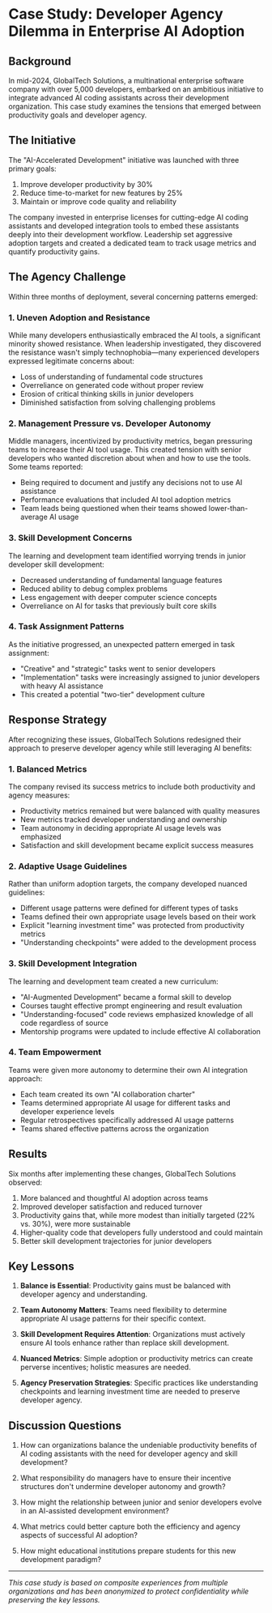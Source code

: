 # Case Study: Developer Agency Dilemma in Enterprise AI Adoption

## Background

In mid-2024, GlobalTech Solutions, a multinational enterprise software company with over 5,000 developers, embarked on an ambitious initiative to integrate advanced AI coding assistants across their development organization. This case study examines the tensions that emerged between productivity goals and developer agency.

## The Initiative

The "AI-Accelerated Development" initiative was launched with three primary goals:

1. Improve developer productivity by 30%
2. Reduce time-to-market for new features by 25%
3. Maintain or improve code quality and reliability

The company invested in enterprise licenses for cutting-edge AI coding assistants and developed integration tools to embed these assistants deeply into their development workflow. Leadership set aggressive adoption targets and created a dedicated team to track usage metrics and quantify productivity gains.

## The Agency Challenge

Within three months of deployment, several concerning patterns emerged:

### 1. Uneven Adoption and Resistance

While many developers enthusiastically embraced the AI tools, a significant minority showed resistance. When leadership investigated, they discovered the resistance wasn't simply technophobia—many experienced developers expressed legitimate concerns about:

- Loss of understanding of fundamental code structures
- Overreliance on generated code without proper review
- Erosion of critical thinking skills in junior developers
- Diminished satisfaction from solving challenging problems

### 2. Management Pressure vs. Developer Autonomy

Middle managers, incentivized by productivity metrics, began pressuring teams to increase their AI tool usage. This created tension with senior developers who wanted discretion about when and how to use the tools. Some teams reported:

- Being required to document and justify any decisions not to use AI assistance
- Performance evaluations that included AI tool adoption metrics
- Team leads being questioned when their teams showed lower-than-average AI usage

### 3. Skill Development Concerns

The learning and development team identified worrying trends in junior developer skill development:

- Decreased understanding of fundamental language features
- Reduced ability to debug complex problems
- Less engagement with deeper computer science concepts
- Overreliance on AI for tasks that previously built core skills

### 4. Task Assignment Patterns

As the initiative progressed, an unexpected pattern emerged in task assignment:

- "Creative" and "strategic" tasks went to senior developers
- "Implementation" tasks were increasingly assigned to junior developers with heavy AI assistance
- This created a potential "two-tier" development culture

## Response Strategy

After recognizing these issues, GlobalTech Solutions redesigned their approach to preserve developer agency while still leveraging AI benefits:

### 1. Balanced Metrics

The company revised its success metrics to include both productivity and agency measures:

- Productivity metrics remained but were balanced with quality measures
- New metrics tracked developer understanding and ownership
- Team autonomy in deciding appropriate AI usage levels was emphasized
- Satisfaction and skill development became explicit success measures

### 2. Adaptive Usage Guidelines

Rather than uniform adoption targets, the company developed nuanced guidelines:

- Different usage patterns were defined for different types of tasks
- Teams defined their own appropriate usage levels based on their work
- Explicit "learning investment time" was protected from productivity metrics
- "Understanding checkpoints" were added to the development process

### 3. Skill Development Integration

The learning and development team created a new curriculum:

- "AI-Augmented Development" became a formal skill to develop
- Courses taught effective prompt engineering and result evaluation
- "Understanding-focused" code reviews emphasized knowledge of all code regardless of source
- Mentorship programs were updated to include effective AI collaboration

### 4. Team Empowerment

Teams were given more autonomy to determine their own AI integration approach:

- Each team created its own "AI collaboration charter"
- Teams determined appropriate AI usage for different tasks and developer experience levels
- Regular retrospectives specifically addressed AI usage patterns
- Teams shared effective patterns across the organization

## Results

Six months after implementing these changes, GlobalTech Solutions observed:

1. More balanced and thoughtful AI adoption across teams
2. Improved developer satisfaction and reduced turnover
3. Productivity gains that, while more modest than initially targeted (22% vs. 30%), were more sustainable
4. Higher-quality code that developers fully understood and could maintain
5. Better skill development trajectories for junior developers

## Key Lessons

1. **Balance is Essential**: Productivity gains must be balanced with developer agency and understanding.

2. **Team Autonomy Matters**: Teams need flexibility to determine appropriate AI usage patterns for their specific context.

3. **Skill Development Requires Attention**: Organizations must actively ensure AI tools enhance rather than replace skill development.

4. **Nuanced Metrics**: Simple adoption or productivity metrics can create perverse incentives; holistic measures are needed.

5. **Agency Preservation Strategies**: Specific practices like understanding checkpoints and learning investment time are needed to preserve developer agency.

## Discussion Questions

1. How can organizations balance the undeniable productivity benefits of AI coding assistants with the need for developer agency and skill development?

2. What responsibility do managers have to ensure their incentive structures don't undermine developer autonomy and growth?

3. How might the relationship between junior and senior developers evolve in an AI-assisted development environment?

4. What metrics could better capture both the efficiency and agency aspects of successful AI adoption?

5. How might educational institutions prepare students for this new development paradigm?

---

*This case study is based on composite experiences from multiple organizations and has been anonymized to protect confidentiality while preserving the key lessons.*
